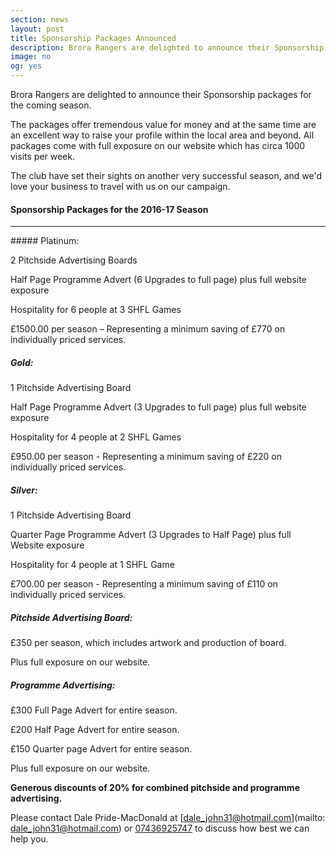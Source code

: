 ```yaml
---
section: news
layout: post
title: Sponsorship Packages Announced
description: Brora Rangers are delighted to announce their Sponsorship packages for the coming season. 
image: no
og: yes
---
```

Brora Rangers are delighted to announce their Sponsorship packages for the coming season. 

The packages offer tremendous value for money and at the same time are an excellent way to raise your profile within the local area and beyond. All packages come with full exposure on our website which has circa 1000 visits per week. 

The club have set their sights on another very successful season, and we'd love your business to travel with us on our campaign.

#### Sponsorship Packages for the 2016-17 Season
<hr>
##### Platinum:

2 Pitchside Advertising Boards

Half Page Programme Advert (6 Upgrades to full page) plus full website exposure

Hospitality for 6 people at 3 SHFL Games

£1500.00 per season – Representing a minimum saving of £770 on individually priced services.

##### Gold:

1 Pitchside Advertising Board

Half Page Programme Advert (3 Upgrades to full page) plus full website exposure

Hospitality for 4 people at 2 SHFL Games

£950.00 per season - Representing a minimum saving of £220 on individually priced services.

##### Silver:

1 Pitchside Advertising Board

Quarter Page Programme Advert (3 Upgrades to Half Page) plus full Website exposure

Hospitality for 4 people at 1 SHFL Game

£700.00 per season - Representing a minimum saving of £110 on individually priced services.

##### Pitchside Advertising Board:

£350 per season, which includes artwork and production of board.

Plus full exposure on our website.

##### Programme Advertising:

£300 Full Page Advert for entire season.

£200 Half Page Advert for entire season.

£150 Quarter page Advert for entire season.

Plus full exposure on our website.

**Generous discounts of 20% for combined pitchside and programme advertising.**

Please contact Dale Pride-MacDonald at [dale_john31@hotmail.com](mailto: dale_john31@hotmail.com) or [07436925747](tel:07436925747) to discuss how best we can help you.